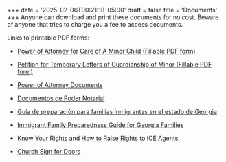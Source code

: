 +++
date = '2025-02-06T00:21:18-05:00'
draft = false
title = 'Documents'
+++
Anyone can download and print these documents for no cost.  Beware of anyone that tries to charge you a fee to access documents.

<!--more-->

Links to printable PDF forms:

* <a href="/downloads/Power-of-Attorney-for-Care-of-A-Minor-Child-Fillable.pdf" target="_blank">Power of Attorney for Care of A Minor Child (Fillable PDF form)</a>

* <a href="/downloads/Petition-for-Temporary-Letters-of-Guardianship-of-Minor-Fillable.pdf" target="_blank">Petition for Temporary Letters of Guardianship of Minor (Fillable PDF form)</a>

* <a href="/downloads/2.12.25-QR-POA-and-Temp-Guard.pdf" target="_blank">Power of Attorney Documents</a>

* <a href="/downloads/2.14.25-QR-POAandTempGuardtranslation.pdf" target="_blank">Documentos de Poder Notarial</a>

* <a href="/downloads/2.12.25-QR-Guia-de-Preparacion-para-Familias-scan-for-forms-2-2025.pdf" target="_blank">Guía de preparación para familias inmigrantes en el estado de Georgia</a>

* <a href="/downloads/2.12.25-QR-Immigrant-Family-Preparedness-Guide-w-scan-for-forms-2-2025.pdf" target="_blank">Immigrant Family Preparedness Guide for Georgia Families</a>

* <a href="/downloads/2.12.25-QR-No.Abra.La.Puerta.pdf" target="_blank">Know Your Rights and How to Raise Rights to ICE Agents</a>

* <a href="/downloads/ChurchSignForDoors.pdf" target="_blank">Church Sign for Doors</a>
